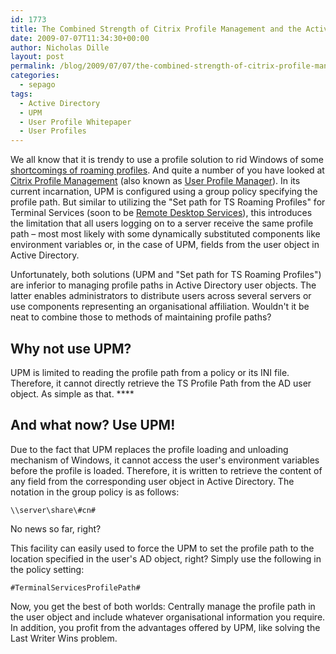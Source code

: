 ```yaml
---
id: 1773
title: The Combined Strength of Citrix Profile Management and the Active Directory Terminal Services Profile Path
date: 2009-07-07T11:34:30+00:00
author: Nicholas Dille
layout: post
permalink: /blog/2009/07/07/the-combined-strength-of-citrix-profile-management-and-the-active-directory-terminal-services-profile-path/
categories:
  - sepago
tags:
  - Active Directory
  - UPM
  - User Profile Whitepaper
  - User Profiles
---
```

We all know that it is trendy to use a profile solution to rid Windows of some [shortcomings of roaming profiles](/blog/tags#user-profile-whitepaper/). And quite a number of you have looked at [Citrix Profile Management](http://www.citrix.com/upm) (also known as [User Profile Manager](http://www.citrix.com/upm)). In its current incarnation, UPM is configured using a group policy specifying the profile path. But similar to utilizing the "Set path for TS Roaming Profiles" for Terminal Services (soon to be [Remote Desktop Services](http://blogs.msdn.com/rds/archive/2008/11/03/terminal-services-renamed-remote-desktop-services-at-teched-emea.aspx)), this introduces the limitation that all users logging on to a server receive the same profile path – most most likely with some dynamically substituted components like environment variables or, in the case of UPM, fields from the user object in Active Directory.

Unfortunately, both solutions (UPM and "Set path for TS Roaming Profiles") are inferior to managing profile paths in Active Directory user objects. The latter enables administrators to distribute users across several servers or use components representing an organisational affiliation. Wouldn't it be neat to combine those to methods of maintaining profile paths?

<!--more-->

## Why not use UPM?

UPM is limited to reading the profile path from a policy or its INI file. Therefore, it cannot directly retrieve the TS Profile Path from the AD user object. As simple as that. ****

## And what now? Use UPM!

Due to the fact that UPM replaces the profile loading and unloading mechanism of Windows, it cannot access the user's environment variables before the profile is loaded. Therefore, it is written to retrieve the content of any field from the corresponding user object in Active Directory. The notation in the group policy is as follows:
  
`\\server\share\#cn#`
  
No news so far, right?

This facility can easily used to force the UPM to set the profile path to the location specified in the user's AD object, right? Simply use the following in the policy setting:
  
`#TerminalServicesProfilePath#`
  
Now, you get the best of both worlds: Centrally manage the profile path in the user object and include whatever organisational information you require. In addition, you profit from the advantages offered by UPM, like solving the Last Writer Wins problem.
